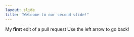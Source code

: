 ```yaml
---
layout: slide
title: "Welcome to our second slide!"
---
```

My **first** edit of a pull request
Use the left arrow to go back!
